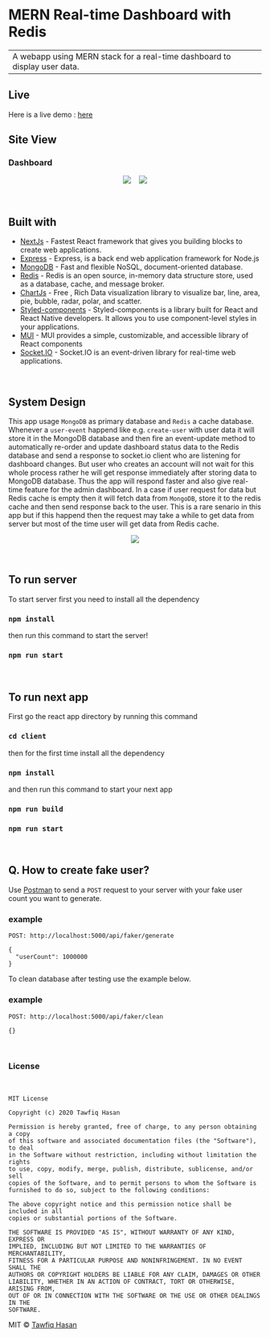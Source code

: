 # MERN Real-time Dashboard with Redis

<table>
<tr>
<td>
  A webapp using MERN stack for a real-time dashboard to display user data.
</td>
</tr>
</table>

## Live

Here is a live demo : <a href="https://10md.thedeveloperx.com/" rel="nofollow">here</a>

## Site View

### Dashboard

<p align="center">
  <img src="./images/desktop-dashboard-ss.png" style="margin-right:12px"/>
  <img src="./images/mobile-dashboard-ss.png" />
</p>
<br/>

## Built with

- [NextJs](https://nextjs.org/) - Fastest React framework that gives you building blocks to create web applications.
- [Express](https://expressjs.com/) - Express, is a back end web application framework for Node.js
- [MongoDB](https://www.mongodb.com/) - Fast and flexible NoSQL, document-oriented database.
- [Redis](https://redis.io/) - Redis is an open source, in-memory data structure store, used as a database, cache, and message broker.
- [ChartJs](https://www.chartjs.org/) - Free , Rich Data visualization library to visualize bar, line, area, pie, bubble, radar, polar, and scatter.
- [Styled-components](https://styled-components.com/) - Styled-components is a library built for React and React Native developers. It allows you to use component-level styles in your applications.
- [MUI](https://mui.com/) - MUI provides a simple, customizable, and accessible library of React components
- [Socket.IO](https://socket.io/) - Socket.IO is an event-driven library for real-time web applications.

<br/>

## System Design

This app usage `MongoDB` as primary database and `Redis` a cache database. Whenever a `user-event` happend like e.g. `create-user` with user data it will store it in the MongoDB database and then
fire an event-update method to automatically re-order and update dashboard status data to the Redis database and send a response to socket.io client who are listening for dashboard changes. But user who creates an account will not wait for this whole process rather he will get response immediately after storing data to MongoDB database. Thus the app will respond faster and also give real-time feature for the admin dashboard.
In a case if user request for data but Redis cache is empty then it
will fetch data from `MongoDB`, store it to the redis cache and then send response back to the user. This is a rare senario in this app but if this happend then the
request may take a while to get data from server but most of the time user will get data from Redis
cache.

<p align="center">
  <img src="./images/system-design.png" />
</p>

<br/>

## To run server

To start server first you need to install all the dependency

### `npm install`

then run this command to start the server!

### `npm run start`

<br/>

## To run next app

First go the react app directory by running this command

### `cd client`

then for the first time install all the dependency

### `npm install`

and then run this command to start your next app

### `npm run build`

### `npm run start`

<br/>

## Q. How to create fake user?

Use [Postman](https://www.postman.com/) to send a `POST` request to your server
with your fake user count you want to generate.

### example

```
POST: http://localhost:5000/api/faker/generate

{
  "userCount": 1000000
}
```

To clean database after testing use the example below.

### example

```
POST: http://localhost:5000/api/faker/clean

{}
```

<br/>

### License

<br/>

```
MIT License

Copyright (c) 2020 Tawfiq Hasan

Permission is hereby granted, free of charge, to any person obtaining a copy
of this software and associated documentation files (the "Software"), to deal
in the Software without restriction, including without limitation the rights
to use, copy, modify, merge, publish, distribute, sublicense, and/or sell
copies of the Software, and to permit persons to whom the Software is
furnished to do so, subject to the following conditions:

The above copyright notice and this permission notice shall be included in all
copies or substantial portions of the Software.

THE SOFTWARE IS PROVIDED "AS IS", WITHOUT WARRANTY OF ANY KIND, EXPRESS OR
IMPLIED, INCLUDING BUT NOT LIMITED TO THE WARRANTIES OF MERCHANTABILITY,
FITNESS FOR A PARTICULAR PURPOSE AND NONINFRINGEMENT. IN NO EVENT SHALL THE
AUTHORS OR COPYRIGHT HOLDERS BE LIABLE FOR ANY CLAIM, DAMAGES OR OTHER
LIABILITY, WHETHER IN AN ACTION OF CONTRACT, TORT OR OTHERWISE, ARISING FROM,
OUT OF OR IN CONNECTION WITH THE SOFTWARE OR THE USE OR OTHER DEALINGS IN THE
SOFTWARE.
```

MIT © [Tawfiq Hasan](https://github.com/TawfiqHasan58)
